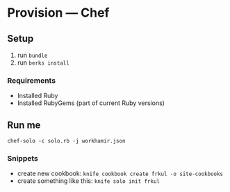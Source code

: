 # Provision &mdash; Chef

## Setup

1. run `bundle`
2. run `berks install`

### Requirements

- Installed Ruby
- Installed RubyGems (part of current Ruby versions)

## Run me

    chef-solo -c solo.rb -j workhamir.json

### Snippets

- create new cookbook: `knife cookbook create frkul -o site-cookbooks`
- create something like this: `knife solo init frkul`
